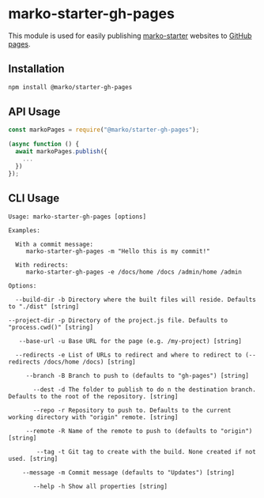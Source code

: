 # marko-starter-gh-pages

This module is used for easily publishing [marko-starter](https://github.com/marko-js/marko-starter)
websites to [GitHub pages](https://pages.github.com/).

## Installation

```bash
npm install @marko/starter-gh-pages
```

## API Usage

```js
const markoPages = require("@marko/starter-gh-pages");

(async function () {
  await markoPages.publish({
    ...
  })
});
```

## CLI Usage

```
Usage: marko-starter-gh-pages [options]

Examples:

  With a commit message:
     marko-starter-gh-pages -m "Hello this is my commit!"

  With redirects:
     marko-starter-gh-pages -e /docs/home /docs /admin/home /admin

Options:

  --build-dir -b Directory where the built files will reside. Defaults to "./dist" [string]

--project-dir -p Directory of the project.js file. Defaults to "process.cwd()" [string]

   --base-url -u Base URL for the page (e.g. /my-project) [string]

  --redirects -e List of URLs to redirect and where to redirect to (--redirects /docs/home /docs) [string]

     --branch -B Branch to push to (defaults to "gh-pages") [string]

       --dest -d The folder to publish to do n the destination branch. Defaults to the root of the repository. [string]

       --repo -r Repository to push to. Defaults to the current working directory with "origin" remote. [string]

     --remote -R Name of the remote to push to (defaults to "origin") [string]

        --tag -t Git tag to create with the build. None created if not used. [string]

    --message -m Commit message (defaults to "Updates") [string]

       --help -h Show all properties [string]
```
